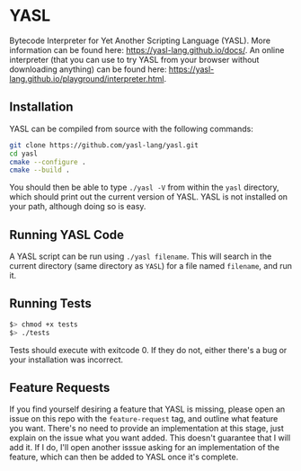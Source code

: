 # YASL
Bytecode Interpreter for Yet Another Scripting Language (YASL). More information can be found here: https://yasl-lang.github.io/docs/. An online interpreter (that you can use to try YASL from your browser without downloading anything) can be found here: https://yasl-lang.github.io/playground/interpreter.html.

## Installation
YASL can be compiled from source with the following commands:
```bash
git clone https://github.com/yasl-lang/yasl.git
cd yasl
cmake --configure .
cmake --build .
```

You should then be able to type `./yasl -V` from within the `yasl` directory, which should print out the current version of YASL. YASL is not installed on your path, although doing so is easy.

## Running YASL Code
A YASL script can be run using `./yasl filename`. This will search in the current directory (same directory as `YASL`) for a file named `filename`, and run it.

## Running Tests

```bash
$> chmod +x tests
$> ./tests
```

Tests should execute with exitcode 0. If they do not, either there's a bug or your installation was incorrect.

## Feature Requests
If you find yourself desiring a feature that YASL is missing, please open an issue on this repo with the `feature-request` tag, and outline what feature you want. There's no need to provide an implementation at this stage, just explain on the issue what you want added. This doesn't guarantee that I will add it. If I do, I'll open another isssue asking for an implementation of the feature, which can then be added to YASL once it's complete.
